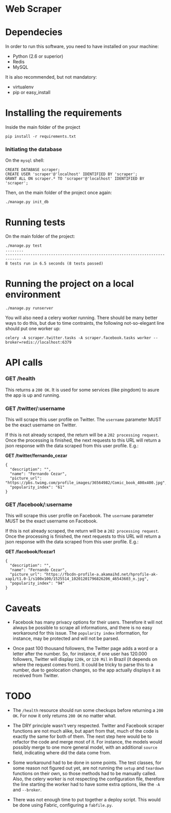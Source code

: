 # Web Scraper

# Dependecies

In order to run this software, you need to have installed on your machine:
- Python (2.6 or superior)
- Redis
- MySQL

It is also recommended, but not mandatory:
- virtualenv
- pip or easy_install

# Installing the requirements

Inside the main folder of the project
 ```
 pip install -r requirements.txt
 ```

 ### Initiating the database

 On the `mysql` shell:

 ```
 CREATE DATABASE scraper;
 CREATE USER 'scraper'@'localhost' IDENTIFIED BY 'scraper';
 GRANT ALL ON scraper.* TO 'scraper'@'localhost' IDENTIFIED BY 'scraper';
 ```

Then, on the main folder of the project once again:
```
./manage.py init_db
```

# Running tests

On the main folder of the project:
```
./manage.py test
........
-----------------------------------------------------------------------------
8 tests run in 6.5 seconds (8 tests passed)
```

# Running the project on a local environment

```
./manage.py runserver
```

You will also need a celery worker running. There should be many better ways to do this,
but due to time contraints, the following not-so-elegant line should put one worker up:

```
celery -A scraper.twitter.tasks -A scraper.facebook.tasks worker --broker=redis://localhost:6379
```

# API calls

### GET /health
This returns a `200 OK`. It is used for some services (like pingdom) to asure the app is up and running.

### GET /twitter/:username
This will scrape this user profile on Twitter. The `username` parameter MUST be the exact username on Twitter.

If this is not already scraped, the return will be a `202 processing request`. Once the processing is finished,
the next requests to this URL will return a json response with the data scraped from this user profile. E.g.:

__GET /twitter/fernando_cezar__
```
{
  "description": "",
  "name": "Fernando Cezar",
  "picture_url": "https://pbs.twimg.com/profile_images/36564982/Comic_book_400x400.jpg",
  "popularity_index": "61"
}
```

### GET /facebook/:username
This will scrape this user profile on Facebook. The `username` parameter MUST be the exact username on Facebook.

If this is not already scraped, the return will be a `202 processing request`. Once the processing is finished,
the next requests to this URL will return a json response with the data scraped from this user profile. E.g.:

__GET /facebook/fcezar1__
```
{
  "description": "",
  "name": "Fernando Cezar",
  "picture_url": "https://fbcdn-profile-a.akamaihd.net/hprofile-ak-xap1/t1.0-1/s100x100/1525514_10201201796826206_46543603_n.jpg",
  "popularity_index": "94"
}
```

# Caveats

- Facebook has many privacy options for their users. Therefore it will not always be possible to scrape all informations,
and there is no easy workaround for this issue. The `popularity index` information, for instance, may be protected and
will not be parsed.

- Once past 100 thousand followers, the Twitter page adds a word or a letter after the number. So, for instance, if
one user has 120.000 followers, Twitter will display `120k`, or `120 Mil` in Brazil (it depends on where the request
comes from). It could be tricky to parse this to a number, due to geolocation changes, so the app actually displays it as received from Twitter.

# TODO
- The `/health` resource should run some checkups before returning a `200 OK`. For now it only returns `200 OK` no matter
what.

- The DRY principle wasn't very respected. Twitter and Facebook scraper functions are not much alike, but apart from that, much of
the code is exactly the same for both of them. The next step here would be to refactor the code and merge most of it.
For instance, the models would possibly merge to one more general model, with an additional `source` field, indicating where
did the data come from.

- Some workaround had to be done in some points. The test classes, for some reason not figured out yet, are not running
the `setup` and `teardown` functions on their own, so those methods had to be manually called. Also, the celery worker
is not respecting the configuration file, therefore the line starting the worker had to have some extra options, like
the `-A` and `--broker`.

- There was not enough time to put together a deploy script. This would be done using Fabric, configuring a `fabfile.py`.
